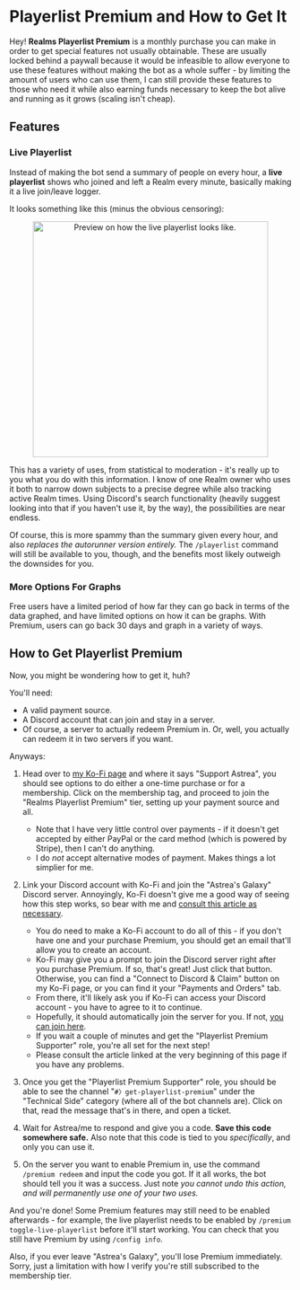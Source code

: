 # Playerlist Premium and How to Get It

Hey! **Realms Playerlist Premium** is a monthly purchase you can make in order to get special features not usually obtainable. These are usually locked behind a paywall because it would be infeasible to allow everyone to use these features without making the bot as a whole suffer - by limiting the amount of users who can use them, I can still provide these features to those who need it while also earning funds necessary to keep the bot alive and running as it grows (scaling isn't cheap).

## Features

### Live Playerlist

Instead of making the bot send a summary of people on every hour, a **live playerlist** shows who joined and left a Realm every minute, basically making it a live join/leave logger.

It looks something like this (minus the obvious censoring):

<p align="center">
  <img src="https://user-images.githubusercontent.com/25420078/194965554-7e0b15a4-2186-4797-bd1d-9645c1caee79.png" alt="Preview on how the live playerlist looks like." height=420/>
</p>

This has a variety of uses, from statistical to moderation - it's really up to you what you do with this information. I know of one Realm owner who uses it both to narrow down subjects to a precise degree while also tracking active Realm times. Using Discord's search functionality (heavily suggest looking into that if you haven't use it, by the way), the possibilities are near endless.

Of course, this is more spammy than the summary given every hour, and also *replaces the autorunner version entirely.* The `/playerlist` command will still be available to you, though, and the benefits most likely outweigh the downsides for you.

### More Options For Graphs

Free users have a limited period of how far they can go back in terms of the data graphed, and have limited options on how it can be graphs. With Premium, users can go back 30 days and graph in a variety of ways.

## How to Get Playerlist Premium

Now, you might be wondering how to get it, huh?

You'll need:
- A valid payment source.
- A Discord account that can join and stay in a server.
- Of course, a server to actually redeem Premium in. Or, well, you actually can redeem it in two servers if you want.

Anyways:

1. Head over to [my Ko-Fi page](https://ko-fi.com/astreatss) and where it says "Support Astrea", you should see options to do either a one-time purchase or for a membership. Click on the membership tag, and proceed to join the "Realms Playerlist Premium" tier, setting up your payment source and all.
    - Note that I have very little control over payments - if it doesn't get accepted by either PayPal or the card method (which is powered by Stripe), then I can't do anything.
    - I do *not* accept alternative modes of payment. Makes things a lot simplier for me.

2. Link your Discord account with Ko-Fi and join the "Astrea's Galaxy" Discord server. Annoyingly, Ko-Fi doesn't give me a good way of seeing how this step works, so bear with me and [consult this article as necessary](https://help.ko-fi.com/hc/en-us/articles/8664701197073-How-Do-I-Join-a-Creator-s-Discord-Server-).
    - You do need to make a Ko-Fi account to do all of this - if you don't have one and your purchase Premium, you should get an email that'll allow you to create an account.
    - Ko-Fi may give you a prompt to join the Discord server right after you purchase Premium. If so, that's great! Just click that button. Otherwise, you can find a "Connect to Discord & Claim" button on my Ko-Fi page, or you can find it your "Payments and Orders" tab.
    - From there, it'll likely ask you if Ko-Fi can access your Discord account - you have to agree to it to continue.
    - Hopefully, it should automatically join the server for you. If not, [you can join here](https://discord.gg/NSdetwGjpK).
    - If you wait a couple of minutes and get the "Playerlist Premium Supporter" role, you're all set for the next step!
    - Please consult the article linked at the very beginning of this page if you have any problems.

3. Once you get the "Playerlist Premium Supporter" role, you should be able to see the channel "`#〉get-playerlist-premium`" under the "Technical Side" category (where all of the bot channels are). Click on that, read the message that's in there, and open a ticket.

4. Wait for Astrea/me to respond and give you a code. **Save this code somewhere safe.** Also note that this code is tied to you *specifically*, and only you can use it.

5. On the server you want to enable Premium in, use the command `/premium redeem` and input the code you got. If it all works, the bot should tell you it was a success. Just note *you cannot undo this action, and will permanently use one of your two uses.*

And you're done! Some Premium features may still need to be enabled afterwards - for example, the live playerlist needs to be enabled by `/premium toggle-live-playerlist` before it'll start working. You can check that you still have Premium by using `/config info`.

Also, if you ever leave "Astrea's Galaxy", you'll lose Premium immediately. Sorry, just a limitation with how I verify you're still subscribed to the membership tier.
